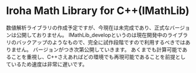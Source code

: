 # Iroha Math Library for C++(IMathLib)
数値解析ライブラリの作成予定ですが、今現在は未完成であり、正式なバージョンは公開しておりません。
IMathLib_developというのは現在開発中のライブラリのバックアップのようなもので、完全に試作段階ですので利用するべきではありません。
バージョンがつき次第公開していきます。
あくまでも計算可能であることを重視し、C++さえあればどの環境でも再現可能であることを前提としているため速度は非常に遅いです。
